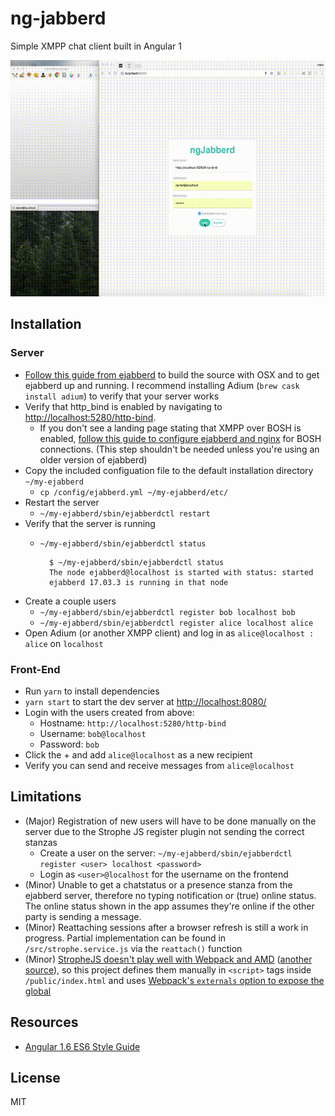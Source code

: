 # ng-jabberd
Simple XMPP chat client built in Angular 1

<div style="text-align:center"><img src="https://raw.githubusercontent.com/danyim/ng-jabberd/master/src/public/demo.gif" align+'center" /></div>

## Installation
### Server
- [Follow this guide from ejabberd](https://docs.ejabberd.im/developer/install-osx/) to build the source with OSX and to get ejabberd up and running. I recommend installing Adium (`brew cask install adium`) to verify that your server works
- Verify that http_bind is enabled by navigating to [http://localhost:5280/http-bind](http://localhost:5280/http-bind).
    - If you don't see a landing page stating that XMPP over BOSH is enabled, [follow this guide to configure ejabberd and nginx](http://anders.conbere.org/2011/05/03/get_xmpp_-_bosh_working_with_ejabberd_firefox_and_strophe.html) for BOSH connections. (This step shouldn't be needed unless you're using an older version of ejabberd)
- Copy the included configuation file to the default installation directory `~/my-ejabberd`
    - `cp /config/ejabberd.yml ~/my-ejabberd/etc/` 
- Restart the server
    - `~/my-ejabberd/sbin/ejabberdctl restart`
- Verify that the server is running
    - `~/my-ejabberd/sbin/ejabberdctl status`

            $ ~/my-ejabberd/sbin/ejabberdctl status    
            The node ejabberd@localhost is started with status: started
            ejabberd 17.03.3 is running in that node

- Create a couple users
    - `~/my-ejabberd/sbin/ejabberdctl register bob localhost bob`
    - `~/my-ejabberd/sbin/ejabberdctl register alice localhost alice`  
- Open Adium (or another XMPP client) and log in as `alice@localhost : alice` on `localhost`
### Front-End
- Run `yarn` to install dependencies
- `yarn start` to start the dev server at [http://localhost:8080/](http://localhost:8080/)
- Login with the users created from above:
    - Hostname: `http://localhost:5280/http-bind`
    - Username: `bob@localhost`
    - Password: `bob`
- Click the + and add `alice@localhost` as a new recipient 
- Verify you can send and receive messages from `alice@localhost`

## Limitations
- (Major) Registration of new users will have to be done manually on the server due to the Strophe JS register plugin not sending the correct stanzas
    - Create a user on the server: `~/my-ejabberd/sbin/ejabberdctl register <user> localhost <password>`
    - Login as `<user>@localhost` for the username on the frontend
- (Minor) Unable to get a chatstatus or a presence stanza from the ejabberd server, therefore no typing notification or (true) online status. The online status shown in the app assumes they're online if the other party is sending a message.
- (Minor) Reattaching sessions after a browser refresh is still a work in progress. Partial implementation can be found in `/src/strophe.service.js` via the `reattach()` function
- (Minor) [StropheJS doesn't play well with Webpack and AMD](https://github.com/strophe/strophejs/issues/166) ([another source](https://github.com/strophe/strophejs/issues/220)), so this project defines them manually in `<script>` tags inside `/public/index.html` and uses [Webpack's `externals` option to expose the global](https://webpack.js.org/configuration/externals/#components/sidebar/sidebar.jsx)

## Resources
- [Angular 1.6 ES6 Style Guide](https://github.com/rwwagner90/angular-styleguide-es6)

## License
MIT
